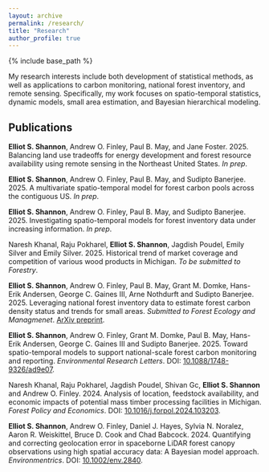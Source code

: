 ```yaml
---
layout: archive
permalink: /research/
title: "Research"
author_profile: true
---
```


{% include base_path %}

My research interests include both development of statistical methods, as well as applications to carbon monitoring, national forest inventory, and remote sensing. Specifically, my work focuses on spatio-temporal statistics, dynamic models, small area estimation, and Bayesian hierarchical modeling. 

## Publications 

**Elliot S. Shannon**, Andrew O. Finley, Paul B. May, and Jane Foster. 2025. Balancing land use tradeoffs for energy development and forest resource availability using remote sensing in the Northeast United States. *In prep*.

**Elliot S. Shannon**, Andrew O. Finley, Paul B. May, and Sudipto Banerjee. 2025. A multivariate spatio-temporal model for forest carbon pools across the contiguous US. *In prep*.

**Elliot S. Shannon**, Andrew O. Finley, Paul B. May, and Sudipto Banerjee. 2025. Investigating spatio-temporal models for forest inventory data under increasing information. *In prep*.

Naresh Khanal, Raju Pokharel, **Elliot S. Shannon**, Jagdish Poudel, Emily Silver and Emily Silver. 2025. Historical trend of market coverage and competition of various wood products in Michigan. *To be submitted to Forestry*.

**Elliot S. Shannon**, Andrew O. Finley, Paul B. May, Grant M. Domke, Hans-Erik Andersen, George C. Gaines III, Arne Nothdurft and Sudipto Banerjee. 2025. Leveraging national forest inventory data to estimate forest carbon density status and trends for small areas. *Submitted to Forest Ecology and Managmenet*. [ArXiv preprint](https://arxiv.org/abs/2503.08653).

**Elliot S. Shannon**, Andrew O. Finley, Grant M. Domke, Paul B. May, Hans-Erik Andersen, George C. Gaines III and Sudipto Banerjee. 2025. Toward spatio-temporal models to support national-scale forest carbon monitoring and reporting. *Environmental Research Letters*. DOI: [10.1088/1748-9326/ad9e07](https://doi.org/10.1088/1748-9326/ad9e07).

Naresh Khanal, Raju Pokharel, Jagdish Poudel, Shivan Gc, **Elliot S. Shannon** and Andrew O. Finley. 2024. Analysis of location, feedstock availability, and economic impacts of potential mass timber processing facilities in Michigan. *Forest Policy and Economics*. DOI: [10.1016/j.forpol.2024.103203](https://doi.org/10.1016/j.forpol.2024.103203).

**Elliot S. Shannon**, Andrew O. Finley, Daniel J. Hayes, Sylvia N. Noralez, Aaron R. Weiskittel, Bruce D. Cook and Chad Babcock. 2024. Quantifying and correcting geolocation error in spaceborne LiDAR forest canopy observations using high spatial accuracy data: A Bayesian model approach. *Environmentrics*. DOI: [10.1002/env.2840](https://doi.org/10.1002/env.2840).